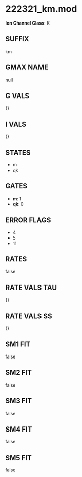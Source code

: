 # 222321_km.mod

**Ion Channel Class**: K

## SUFFIX

km

## GMAX NAME

null

## G VALS

{}

## I VALS

{}

## STATES

- m
- qk

## GATES

- **m**: 1
- **qk**: 0

## ERROR FLAGS

- 4
- 5
- 11

## RATES

false

## RATE VALS TAU

{}

## RATE VALS SS

{}

## SM1 FIT

false

## SM2 FIT

false

## SM3 FIT

false

## SM4 FIT

false

## SM5 FIT

false
